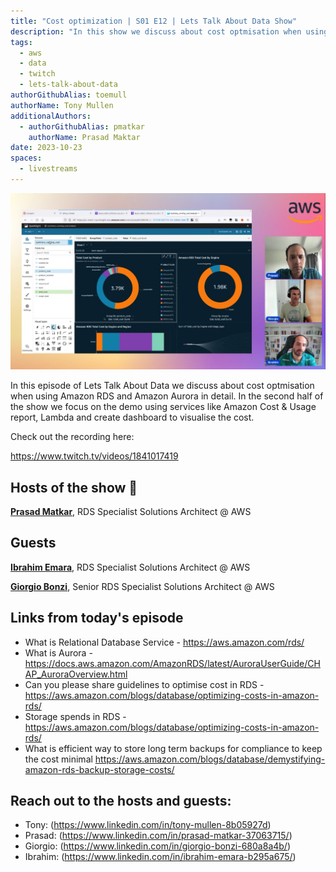 ```yaml
---
title: "Cost optimization | S01 E12 | Lets Talk About Data Show"
description: "In this show we discuss about cost optmisation when using Amazon RDS and Amazon Aurora in detail. In the second half of the show we focus on the demo using services like Amazon Cost & Usage report, Lambda and create dashboard to visualise the cost."
tags:
  - aws
  - data
  - twitch
  - lets-talk-about-data
authorGithubAlias: toemull
authorName: Tony Mullen
additionalAuthors:
  - authorGithubAlias: pmatkar
    authorName: Prasad Maktar
date: 2023-10-23
spaces:
  - livestreams
---
```


![Screenshot from the stream or an image related to the topic](images/show12.jpg)

In this episode of Lets Talk About Data we discuss about cost optmisation when using Amazon RDS and Amazon Aurora in detail. In the second half of the show we focus on the demo using services like Amazon Cost & Usage report, Lambda and create dashboard to visualise the cost.

Check out the recording here:

https://www.twitch.tv/videos/1841017419

## Hosts of the show 🎤

[**Prasad Matkar**](https://www.linkedin.com/in/prasad-matkar-37063715/), RDS Specialist Solutions Architect @ AWS

## Guests

[**Ibrahim Emara**](https://www.linkedin.com/in/ibrahim-emara-b295a675), RDS Specialist Solutions Architect @ AWS

[**Giorgio Bonzi**](https://www.linkedin.com/in/giorgio-bonzi-680a8a4b/), Senior RDS Specialist Solutions Architect @ AWS



## Links from today's episode

* What is Relational Database Service - https://aws.amazon.com/rds/
* What is Aurora - 	https://docs.aws.amazon.com/AmazonRDS/latest/AuroraUserGuide/CHAP_AuroraOverview.html
* Can you please share guidelines to optimise cost in RDS - https://aws.amazon.com/blogs/database/optimizing-costs-in-amazon-rds/
* Storage spends in RDS	- https://aws.amazon.com/blogs/database/optimizing-costs-in-amazon-rds/
* What is efficient way to store long term backups for compliance to keep the cost minimal	https://aws.amazon.com/blogs/database/demystifying-amazon-rds-backup-storage-costs/



## Reach out to the hosts and guests:

- Tony: (https://www.linkedin.com/in/tony-mullen-8b05927d)
- Prasad: (https://www.linkedin.com/in/prasad-matkar-37063715/)
- Giorgio: (https://www.linkedin.com/in/giorgio-bonzi-680a8a4b/)
- Ibrahim: (https://www.linkedin.com/in/ibrahim-emara-b295a675/)
